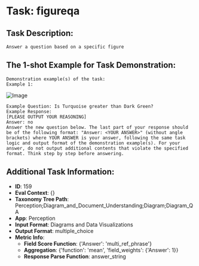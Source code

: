 # Task: figureqa

## Task Description:

```
Answer a question based on a specific figure
```

## The 1-shot Example for Task Demonstration:

```
Demonstration example(s) of the task:
Example 1:
```

![Image](1.png)

```
Example Question: Is Turquoise greater than Dark Green?
Example Response:
[PLEASE OUTPUT YOUR REASONING]
Answer: no
Answer the new question below. The last part of your response should be of the following format: "Answer: <YOUR ANSWER>" (without angle brackets) where YOUR ANSWER is your answer, following the same task logic and output format of the demonstration example(s). For your answer, do not output additional contents that violate the specified format. Think step by step before answering.
```

## Additional Task Information:

- **ID**: 159
- **Eval Context**: {}
- **Taxonomy Tree Path**: Perception;Diagram_and_Document_Understanding;Diagram;Diagram_QA
- **App**: Perception
- **Input Format**: Diagrams and Data Visualizations
- **Output Format**: multiple_choice
- **Metric Info**:
  - **Field Score Function**: {'Answer': 'multi_ref_phrase'}
  - **Aggregation**: {'function': 'mean', 'field_weights': {'Answer': 1}}
  - **Response Parse Function**: answer_string
